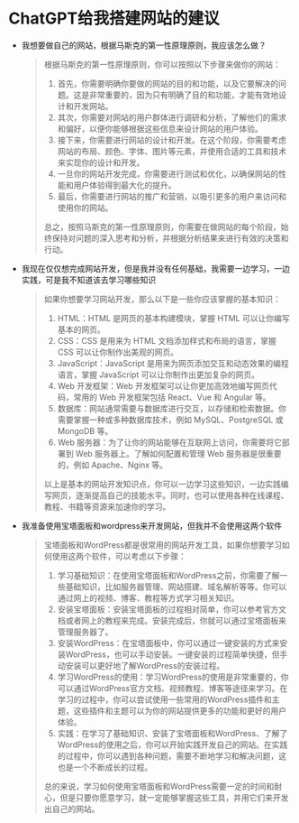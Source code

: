 # 	ChatGPT给我搭建网站的建议

- 我想要做自己的网站，根据马斯克的第一性原理原则，我应该怎么做？

  > 根据马斯克的第一性原理原则，你可以按照以下步骤来做你的网站：
  >
  > 1. 首先，你需要明确你要做的网站的目的和功能，以及它要解决的问题。这是非常重要的，因为只有明确了目的和功能，才能有效地设计和开发网站。
  > 2. 其次，你需要对网站的用户群体进行调研和分析，了解他们的需求和偏好，以便你能够根据这些信息来设计网站的用户体验。
  > 3. 接下来，你需要进行网站的设计和开发。在这个阶段，你需要考虑网站的布局、颜色、字体、图片等元素，并使用合适的工具和技术来实现你的设计和开发。
  > 4. 一旦你的网站开发完成，你需要进行测试和优化，以确保网站的性能和用户体验得到最大化的提升。
  > 5. 最后，你需要进行网站的推广和营销，以吸引更多的用户来访问和使用你的网站。
  >
  > 总之，按照马斯克的第一性原理原则，你需要在做网站的每个阶段，始终保持对问题的深入思考和分析，并根据分析结果来进行有效的决策和行动。
  >
  > 

- 我现在仅仅想完成网站开发，但是我并没有任何基础，我需要一边学习，一边实践，可是我不知道该去学习哪些知识

  > 如果你想要学习网站开发，那么以下是一些你应该掌握的基本知识：
  >
  > 1. HTML：HTML 是网页的基本构建模块，掌握 HTML 可以让你编写基本的网页。
  > 2. CSS：CSS 是用来为 HTML 文档添加样式和布局的语言，掌握 CSS 可以让你制作出美观的网页。
  > 3. JavaScript：JavaScript 是用来为网页添加交互和动态效果的编程语言，掌握 JavaScript 可以让你制作出更加复杂的网页。
  > 4. Web 开发框架：Web 开发框架可以让你更加高效地编写网页代码，常用的 Web 开发框架包括 React、Vue 和 Angular 等。
  > 5. 数据库：网站通常需要与数据库进行交互，以存储和检索数据。你需要掌握一种或多种数据库技术，例如 MySQL、PostgreSQL 或 MongoDB 等。
  > 6. Web 服务器：为了让你的网站能够在互联网上访问，你需要将它部署到 Web 服务器上。了解如何配置和管理 Web 服务器是很重要的，例如 Apache、Nginx 等。
  >
  > 以上是基本的网站开发知识点，你可以一边学习这些知识，一边实践编写网页，逐渐提高自己的技能水平。同时，也可以使用各种在线课程、教程、书籍等资源来加速你的学习。
  >
  > 

- 我准备使用宝塔面板和wordpress来开发网站，但我并不会使用这两个软件

  > 宝塔面板和WordPress都是很常用的网站开发工具，如果你想要学习如何使用这两个软件，可以考虑以下步骤：
  >
  > 1. 学习基础知识：在使用宝塔面板和WordPress之前，你需要了解一些基础知识，比如服务器管理、网站搭建、域名解析等等。你可以通过网上的视频、博客、教程等方式学习相关知识。
  > 2. 安装宝塔面板：安装宝塔面板的过程相对简单，你可以参考官方文档或者网上的教程来完成。安装完成后，你就可以通过宝塔面板来管理服务器了。
  > 3. 安装WordPress：在宝塔面板中，你可以通过一键安装的方式来安装WordPress，也可以手动安装。一键安装的过程简单快捷，但手动安装可以更好地了解WordPress的安装过程。
  > 4. 学习WordPress的使用：学习WordPress的使用是非常重要的，你可以通过WordPress官方文档、视频教程、博客等途径来学习。在学习的过程中，你可以尝试使用一些常用的WordPress插件和主题，这些插件和主题可以为你的网站提供更多的功能和更好的用户体验。
  > 5. 实践：在学习了基础知识、安装了宝塔面板和WordPress、了解了WordPress的使用之后，你可以开始实践开发自己的网站。在实践的过程中，你可以遇到各种问题，需要不断地学习和解决问题，这也是一个不断成长的过程。
  >
  > 总的来说，学习如何使用宝塔面板和WordPress需要一定的时间和耐心，但是只要你愿意学习，就一定能够掌握这些工具，并用它们来开发出自己的网站。



